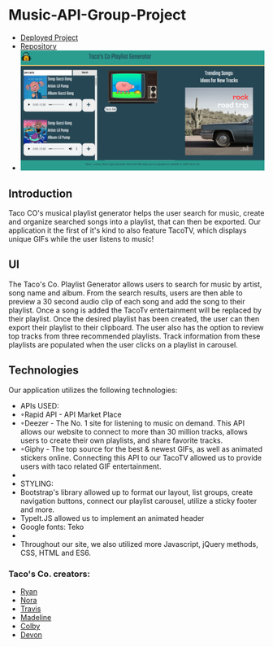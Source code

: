 # Music-API-Group-Project
* [Deployed Project](https://noracurcio.github.io/Music-API-Group-Project/)
* [Repository](https://github.com/noracurcio/Music-API-Group-Project.git)
* ![Screenshot Here](images/overview.png)

## Introduction
Taco CO's musical playlist generator helps the user search for music, create and organize searched songs into a playlist, that can then be exported. Our application it the first of it's kind to also feature TacoTV, which displays unique GIFs while the user listens to music!

## UI
The Taco's Co. Playlist Generator allows users to search for music by artist,
song name and album. From the search results, users are then able to preview a 30 second audio clip of each song and add the song to their playlist. Once a song is added the TacoTv entertainment will be replaced by their playlist. Once the desired playlist has been created, the user can then export their playlist to their clipboard. The user also has the option to review top tracks from three recommended playlists. Track information from these playlists are populated when the user clicks on a playlist in carousel. 

## Technologies
 Our application utilizes the following technologies:
 
 * APIs USED:
 * ◦Rapid API - API Market Place
 * ◦Deezer - The No. 1 site for listening to music on demand. This API allows our website to connect to more than 30 million tracks, allows users to create their own playlists, and share favorite tracks.
 * ◦Giphy - The top source for the best & newest GIFs, as well as animated stickers online. Connecting this API to our TacoTV allowed us to provide users with taco related GIF entertainment.
* 
* STYLING:
 * Bootstrap's library allowed up to format our layout, list groups, create navigation buttons, connect our playlist carousel, utilize a sticky footer and more.
 * TypeIt.JS allowed us to implement an animated header
 * Google fonts: Teko
 * 
 * Throughout our site, we also utilized more Javascript, jQuery methods, CSS, HTML and ES6.

### Taco's Co. creators:
* [Ryan](https://github.com/ryanwit)
* [Nora](https://github.com/noracurcio)
* [Travis](https://github.com/TravCook)
* [Madeline](https://github.com/MadelineCowell)
* [Colby](https://github.com/ctrahan94)
* [Devon](https://github.com/devonp702)
